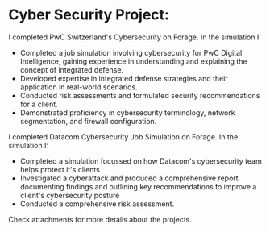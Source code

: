 # Cyber Security Project: 

I completed PwC Switzerland's Cybersecurity on Forage. In the simulation I:
  * Completed a job simulation involving cybersecurity for PwC Digital Intelligence, gaining experience in understanding and explaining the concept of integrated defense.
  * Developed expertise in integrated defense strategies and their application in real-world scenarios.
  * Conducted risk assessments and formulated security recommendations for a client.
  * Demonstrated proficiency in cybersecurity terminology, network segmentation, and firewall configuration.

I completed Datacom Cybersecurity Job Simulation on Forage. In the simulation I:

 * Completed a simulation focussed on how Datacom's cybersecurity team helps
   protect it's clients
 * Investigated a cyberattack and produced a comprehensive report documenting
   findings and outlining key recommendations to improve a client's
   cybersecurity posture
 * Conducted a comprehensive risk assessment.

Check attachments for more details about the projects.
